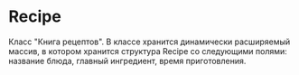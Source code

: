# Recipe
Класс "Книга рецептов". В классе хранится динамически расширяемый массив, в котором хранится структура Recipe со следующими полями: название блюда, главный ингредиент, время приготовления.
